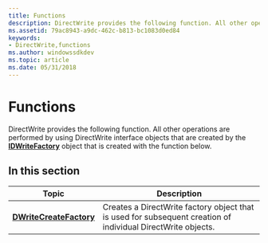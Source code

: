 ```yaml
---
title: Functions
description: DirectWrite provides the following function. All other operations are performed by using DirectWrite interface objects that are created by the IDWriteFactory object that is created with the function below.
ms.assetid: 79ac8943-a9dc-462c-b813-bc1083d0ed84
keywords:
- DirectWrite,functions
ms.author: windowssdkdev
ms.topic: article
ms.date: 05/31/2018
---
```


# Functions

DirectWrite provides the following function. All other operations are performed by using DirectWrite interface objects that are created by the [**IDWriteFactory**](https://msdn.microsoft.com/en-us/library/Dd368183(v=VS.85).aspx) object that is created with the function below.

## In this section



| Topic                                                         | Description                                                                                                             |
|---------------------------------------------------------------|-------------------------------------------------------------------------------------------------------------------------|
| [**DWriteCreateFactory**](/windows/desktop/api/dwrite/nf-dwrite-dwritecreatefactory)<br/> | Creates a DirectWrite factory object that is used for subsequent creation of individual DirectWrite objects.<br/> |



 

 

 





